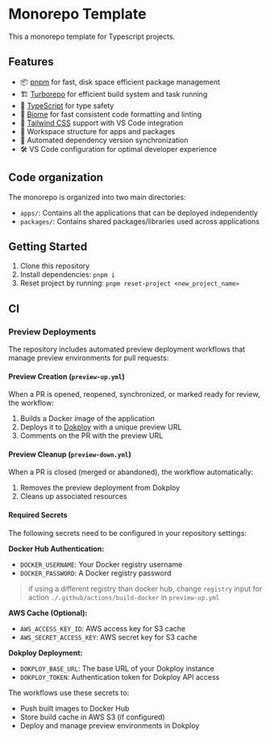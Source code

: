# Monorepo Template

This a monorepo template for Typescript projects.

## Features

- 📦 [pnpm](https://pnpm.io/) for fast, disk space efficient package management
- 🏗️ [Turborepo](https://turbo.build/) for efficient build system and task running
- 🔷 [TypeScript](https://www.typescriptlang.org/) for type safety
- 🔨 [Biome](https://biomejs.dev/) for fast consistent code formatting and linting
- 🎨 [Tailwind CSS](https://tailwindcss.com/) support with VS Code integration
- 📱 Workspace structure for apps and packages
- 🔄 Automated dependency version synchronization
- 🛠️ VS Code configuration for optimal developer experience

## Code organization

The monorepo is organized into two main directories:

- `apps/`: Contains all the applications that can be deployed independently
- `packages/`: Contains shared packages/libraries used across applications

## Getting Started

1. Clone this repository
2. Install dependencies: `pnpm i`
3. Reset project by running: `pnpm reset-project <new_project_name>`

## CI

### Preview Deployments

The repository includes automated preview deployment workflows that manage preview environments for pull requests:

#### Preview Creation (`preview-up.yml`)

When a PR is opened, reopened, synchronized, or marked ready for review, the workflow:

1. Builds a Docker image of the application
2. Deploys it to [Dokploy](https://dokploy.com) with a unique preview URL
3. Comments on the PR with the preview URL

#### Preview Cleanup (`preview-down.yml`)

When a PR is closed (merged or abandoned), the workflow automatically:

1. Removes the preview deployment from Dokploy
2. Cleans up associated resources

#### Required Secrets

The following secrets need to be configured in your repository settings:

**Docker Hub Authentication:**

- `DOCKER_USERNAME`: Your Docker registry username
- `DOCKER_PASSWORD`: A Docker registry password

> if using a different registry than docker hub, change `registry` input for action `./.github/actions/build-docker` in `preview-up.yml`

**AWS Cache (Optional):**

- `AWS_ACCESS_KEY_ID`: AWS access key for S3 cache
- `AWS_SECRET_ACCESS_KEY`: AWS secret key for S3 cache

**Dokploy Deployment:**

- `DOKPLOY_BASE_URL`: The base URL of your Dokploy instance
- `DOKPLOY_TOKEN`: Authentication token for Dokploy API access

The workflows use these secrets to:

- Push built images to Docker Hub
- Store build cache in AWS S3 (if configured)
- Deploy and manage preview environments in Dokploy
